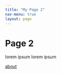 ```yaml
---
title: "My Page 2"
nav-menu: true
layout: page
---
```


# Page 2

lorem ipsum lorem ipsum

[about](about)
